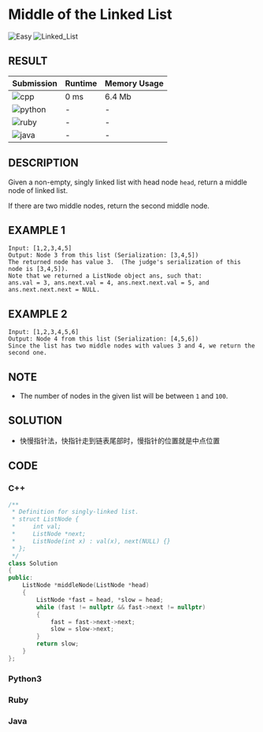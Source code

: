 # Middle of the Linked List

![Easy](https://img.shields.io/badge/-Easy-5cb85c.svg) ![Linked_List](https://img.shields.io/badge/链表-Linked_List-007ec6.svg)

## RESULT

| Submission                                                        | Runtime | Memory Usage |
| ----------------------------------------------------------------- | ------- | ------------ |
| ![cpp](https://img.shields.io/badge/leetcode876-cpp-f34b7d.svg)   | 0 ms    | 6.4 Mb       |
| ![python](https://img.shields.io/badge/leetcode876-py-3572A5.svg) | -       | -            |
| ![ruby](https://img.shields.io/badge/leetcode876-rb-701516.svg)   | -       | -            |
| ![java](https://img.shields.io/badge/leetcode876-java-b07219.svg) | -       | -            |

## DESCRIPTION

Given a non-empty, singly linked list with head node `head`, return a middle node of linked list.

If there are two middle nodes, return the second middle node.

## EXAMPLE 1

```plain
Input: [1,2,3,4,5]
Output: Node 3 from this list (Serialization: [3,4,5])
The returned node has value 3.  (The judge's serialization of this node is [3,4,5]).
Note that we returned a ListNode object ans, such that:
ans.val = 3, ans.next.val = 4, ans.next.next.val = 5, and ans.next.next.next = NULL.
```

## EXAMPLE 2

```plain
Input: [1,2,3,4,5,6]
Output: Node 4 from this list (Serialization: [4,5,6])
Since the list has two middle nodes with values 3 and 4, we return the second one.
```

## NOTE

* The number of nodes in the given list will be between `1` and `100`.


## SOLUTION

* 快慢指针法，快指针走到链表尾部时，慢指针的位置就是中点位置

## CODE

### C++

```cpp
/**
 * Definition for singly-linked list.
 * struct ListNode {
 *     int val;
 *     ListNode *next;
 *     ListNode(int x) : val(x), next(NULL) {}
 * };
 */
class Solution
{
public:
    ListNode *middleNode(ListNode *head)
    {
        ListNode *fast = head, *slow = head;
        while (fast != nullptr && fast->next != nullptr)
        {
            fast = fast->next->next;
            slow = slow->next;
        }
        return slow;
    }
};
```

### Python3


### Ruby


### Java

